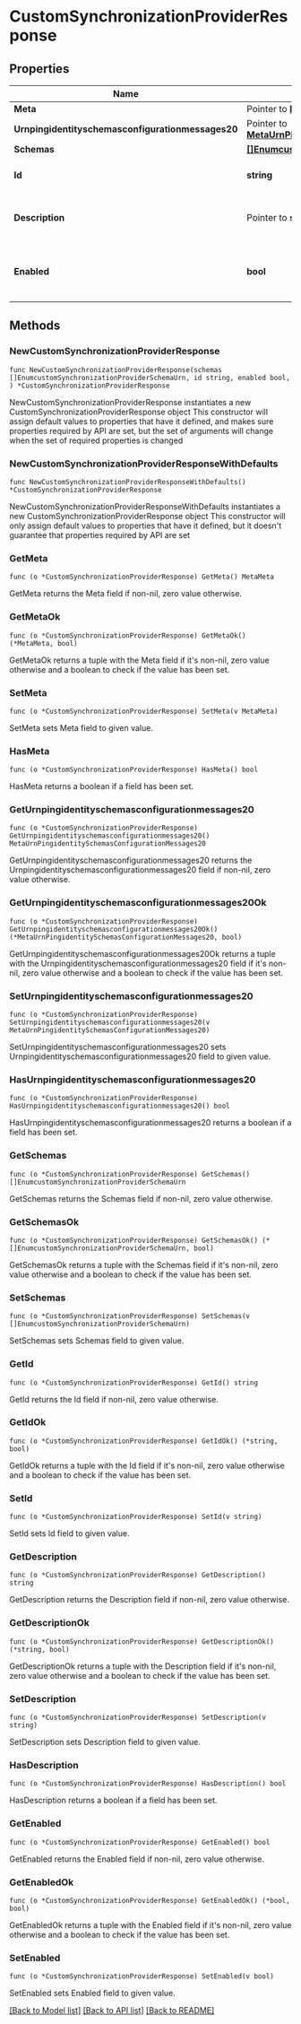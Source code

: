 # CustomSynchronizationProviderResponse

## Properties

Name | Type | Description | Notes
------------ | ------------- | ------------- | -------------
**Meta** | Pointer to [**MetaMeta**](MetaMeta.md) |  | [optional] 
**Urnpingidentityschemasconfigurationmessages20** | Pointer to [**MetaUrnPingidentitySchemasConfigurationMessages20**](MetaUrnPingidentitySchemasConfigurationMessages20.md) |  | [optional] 
**Schemas** | [**[]EnumcustomSynchronizationProviderSchemaUrn**](EnumcustomSynchronizationProviderSchemaUrn.md) |  | 
**Id** | **string** | Name of the Synchronization Provider | 
**Description** | Pointer to **string** | A description for this Synchronization Provider | [optional] 
**Enabled** | **bool** | Indicates whether the Synchronization Provider is enabled for use. | 

## Methods

### NewCustomSynchronizationProviderResponse

`func NewCustomSynchronizationProviderResponse(schemas []EnumcustomSynchronizationProviderSchemaUrn, id string, enabled bool, ) *CustomSynchronizationProviderResponse`

NewCustomSynchronizationProviderResponse instantiates a new CustomSynchronizationProviderResponse object
This constructor will assign default values to properties that have it defined,
and makes sure properties required by API are set, but the set of arguments
will change when the set of required properties is changed

### NewCustomSynchronizationProviderResponseWithDefaults

`func NewCustomSynchronizationProviderResponseWithDefaults() *CustomSynchronizationProviderResponse`

NewCustomSynchronizationProviderResponseWithDefaults instantiates a new CustomSynchronizationProviderResponse object
This constructor will only assign default values to properties that have it defined,
but it doesn't guarantee that properties required by API are set

### GetMeta

`func (o *CustomSynchronizationProviderResponse) GetMeta() MetaMeta`

GetMeta returns the Meta field if non-nil, zero value otherwise.

### GetMetaOk

`func (o *CustomSynchronizationProviderResponse) GetMetaOk() (*MetaMeta, bool)`

GetMetaOk returns a tuple with the Meta field if it's non-nil, zero value otherwise
and a boolean to check if the value has been set.

### SetMeta

`func (o *CustomSynchronizationProviderResponse) SetMeta(v MetaMeta)`

SetMeta sets Meta field to given value.

### HasMeta

`func (o *CustomSynchronizationProviderResponse) HasMeta() bool`

HasMeta returns a boolean if a field has been set.

### GetUrnpingidentityschemasconfigurationmessages20

`func (o *CustomSynchronizationProviderResponse) GetUrnpingidentityschemasconfigurationmessages20() MetaUrnPingidentitySchemasConfigurationMessages20`

GetUrnpingidentityschemasconfigurationmessages20 returns the Urnpingidentityschemasconfigurationmessages20 field if non-nil, zero value otherwise.

### GetUrnpingidentityschemasconfigurationmessages20Ok

`func (o *CustomSynchronizationProviderResponse) GetUrnpingidentityschemasconfigurationmessages20Ok() (*MetaUrnPingidentitySchemasConfigurationMessages20, bool)`

GetUrnpingidentityschemasconfigurationmessages20Ok returns a tuple with the Urnpingidentityschemasconfigurationmessages20 field if it's non-nil, zero value otherwise
and a boolean to check if the value has been set.

### SetUrnpingidentityschemasconfigurationmessages20

`func (o *CustomSynchronizationProviderResponse) SetUrnpingidentityschemasconfigurationmessages20(v MetaUrnPingidentitySchemasConfigurationMessages20)`

SetUrnpingidentityschemasconfigurationmessages20 sets Urnpingidentityschemasconfigurationmessages20 field to given value.

### HasUrnpingidentityschemasconfigurationmessages20

`func (o *CustomSynchronizationProviderResponse) HasUrnpingidentityschemasconfigurationmessages20() bool`

HasUrnpingidentityschemasconfigurationmessages20 returns a boolean if a field has been set.

### GetSchemas

`func (o *CustomSynchronizationProviderResponse) GetSchemas() []EnumcustomSynchronizationProviderSchemaUrn`

GetSchemas returns the Schemas field if non-nil, zero value otherwise.

### GetSchemasOk

`func (o *CustomSynchronizationProviderResponse) GetSchemasOk() (*[]EnumcustomSynchronizationProviderSchemaUrn, bool)`

GetSchemasOk returns a tuple with the Schemas field if it's non-nil, zero value otherwise
and a boolean to check if the value has been set.

### SetSchemas

`func (o *CustomSynchronizationProviderResponse) SetSchemas(v []EnumcustomSynchronizationProviderSchemaUrn)`

SetSchemas sets Schemas field to given value.


### GetId

`func (o *CustomSynchronizationProviderResponse) GetId() string`

GetId returns the Id field if non-nil, zero value otherwise.

### GetIdOk

`func (o *CustomSynchronizationProviderResponse) GetIdOk() (*string, bool)`

GetIdOk returns a tuple with the Id field if it's non-nil, zero value otherwise
and a boolean to check if the value has been set.

### SetId

`func (o *CustomSynchronizationProviderResponse) SetId(v string)`

SetId sets Id field to given value.


### GetDescription

`func (o *CustomSynchronizationProviderResponse) GetDescription() string`

GetDescription returns the Description field if non-nil, zero value otherwise.

### GetDescriptionOk

`func (o *CustomSynchronizationProviderResponse) GetDescriptionOk() (*string, bool)`

GetDescriptionOk returns a tuple with the Description field if it's non-nil, zero value otherwise
and a boolean to check if the value has been set.

### SetDescription

`func (o *CustomSynchronizationProviderResponse) SetDescription(v string)`

SetDescription sets Description field to given value.

### HasDescription

`func (o *CustomSynchronizationProviderResponse) HasDescription() bool`

HasDescription returns a boolean if a field has been set.

### GetEnabled

`func (o *CustomSynchronizationProviderResponse) GetEnabled() bool`

GetEnabled returns the Enabled field if non-nil, zero value otherwise.

### GetEnabledOk

`func (o *CustomSynchronizationProviderResponse) GetEnabledOk() (*bool, bool)`

GetEnabledOk returns a tuple with the Enabled field if it's non-nil, zero value otherwise
and a boolean to check if the value has been set.

### SetEnabled

`func (o *CustomSynchronizationProviderResponse) SetEnabled(v bool)`

SetEnabled sets Enabled field to given value.



[[Back to Model list]](../README.md#documentation-for-models) [[Back to API list]](../README.md#documentation-for-api-endpoints) [[Back to README]](../README.md)


